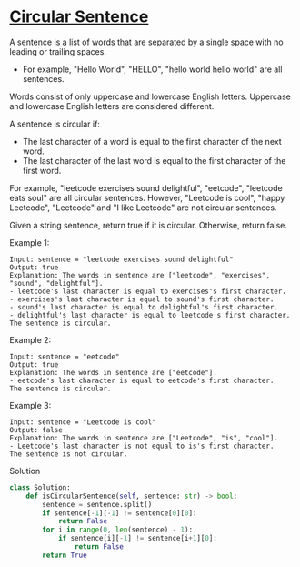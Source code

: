 # [Circular Sentence](https://leetcode.com/problems/circular-sentence/)

A sentence is a list of words that are separated by a single space with no leading or trailing spaces.

- For example, "Hello World", "HELLO", "hello world hello world" are all sentences.

Words consist of only uppercase and lowercase English letters. Uppercase and lowercase English letters are considered 
different.

A sentence is circular if:

- The last character of a word is equal to the first character of the next word.
- The last character of the last word is equal to the first character of the first word.

For example, "leetcode exercises sound delightful", "eetcode", "leetcode eats soul" are all circular sentences. 
However, "Leetcode is cool", "happy Leetcode", "Leetcode" and "I like Leetcode" are not circular sentences.

Given a string sentence, return true if it is circular. Otherwise, return false.

Example 1:
```
Input: sentence = "leetcode exercises sound delightful"
Output: true
Explanation: The words in sentence are ["leetcode", "exercises", "sound", "delightful"].
- leetcode's last character is equal to exercises's first character.
- exercises's last character is equal to sound's first character.
- sound's last character is equal to delightful's first character.
- delightful's last character is equal to leetcode's first character.
The sentence is circular.
```
Example 2:
```
Input: sentence = "eetcode"
Output: true
Explanation: The words in sentence are ["eetcode"].
- eetcode's last character is equal to eetcode's first character.
The sentence is circular.
```
Example 3:
```
Input: sentence = "Leetcode is cool"
Output: false
Explanation: The words in sentence are ["Leetcode", "is", "cool"].
- Leetcode's last character is not equal to is's first character.
The sentence is not circular.
```
Solution
```python
class Solution:
    def isCircularSentence(self, sentence: str) -> bool:
        sentence = sentence.split()
        if sentence[-1][-1] != sentence[0][0]:
            return False
        for i in range(0, len(sentence) - 1):
            if sentence[i][-1] != sentence[i+1][0]:
                return False
        return True
```